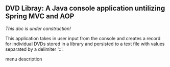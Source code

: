 ## DVD Libray: A Java console application untilizing Spring MVC and AOP

*This doc is under construction!*

This application takes in user input from the console and creates a record for individual DVDs stored in a library and persisted to a text file with values separated by a delimiter '::'. 

menu description 
